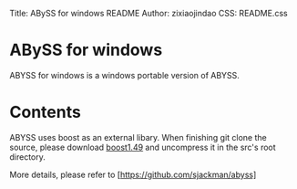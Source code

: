Title: ABySS for windows README
Author: zixiaojindao 
CSS: README.css

ABySS for windows
=====
ABYSS for windows is a windows portable version of ABYSS.

Contents
========
ABYSS uses boost as an external libary. When finishing git clone the source, please download
[boost1.49]( http://downloads.sourceforge.net/project/boost/boost/1.49.0/boost_1_49_0.tar.bz2)
and uncompress it in the src's root directory.

More details, please refer to [https://github.com/sjackman/abyss]
